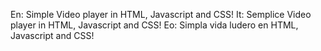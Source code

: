 En: Simple Video player in HTML, Javascript and CSS!
It: Semplice Video player in HTML, Javascript and CSS!
Eo: Simpla vida ludero en HTML, Javascript and CSS!
